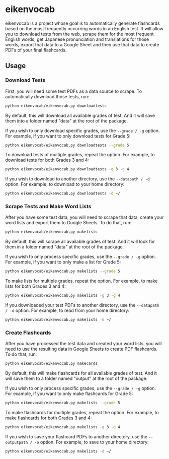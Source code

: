 # eikenvocab

eikenvocab is a project whose goal is to automatically generate flashcards based on the most frequently occurring words in an English test. It will allow you to download tests from the web, scrape them for the most frequent English words, get Japanese pronunciation and translations for those words, export that data to a Google Sheet and then use that data to create PDFs of your final flashcards.

## Usage

### Download Tests

First, you will need some test PDFs as a data source to scrape. To automatically download those tests, run:

```bash
python eikenvocab/eikenvocab.py downloadtests
```

By default, this will download all available grades of test. And it will save them into a folder named "data" at the root of the package.

If you wish to only download specific grades, use the `--grade / -g` option. For example, if you want to only download tests for Grade 5:

```bash
python eikenvocab/eikenvocab.py downloadtests --grade 5
```

To download tests of multiple grades, repeat the option. For example, to download tests for both Grades 3 and 4:

```bash
python eikenvocab/eikenvocab.py downloadtests -g 3 -g 4
```

If you wish to download to another directory, use the `--datapath / -d` option. For example, to download to your home directory:

```bash
python eikenvocab/eikenvocab.py downloadtests -d ~/
```

### Scrape Tests and Make Word Lists

After you have some test data, you will need to scrape that data, create your word lists and export them to Google Sheets. To do that, run:

```bash
python eikenvocab/eikenvocab.py makelists
```

By default, this will scrape all available grades of test. And it will look for them in a folder named "data" at the root of the package.

If you wish to only process specific grades, use the `--grade / -g` option. For example, if you want to only make a list for Grade 5:

```bash
python eikenvocab/eikenvocab.py makelists --grade 5
```

To make lists for multiple grades, repeat the option. For example, to make lists for both Grades 3 and 4:

```bash
python eikenvocab/eikenvocab.py makelists -g 3 -g 4
```

If you downloaded your test PDFs to another directory, use the `--datapath / -d` option. For example, to read from your home directory:

```bash
python eikenvocab/eikenvocab.py makelists -d ~/
```

### Create Flashcards

After you have processed the test data and created your word lists, you will need to use the resulting data in Google Sheets to create PDF flashcards. To do that, run:

```bash
python eikenvocab/eikenvocab.py makecards
```

By default, this will make flashcards for all available grades of test. And it will save them to a folder named "output" at the root of the package.

If you wish to only process specific grades, use the `--grade / -g` option. For example, if you want to only make flashcards for Grade 5:

```bash
python eikenvocab/eikenvocab.py makelists --grade 5
```

To make flashcards for multiple grades, repeat the option. For example, to make flashcards for both Grades 3 and 4:

```bash
python eikenvocab/eikenvocab.py makelists -g 3 -g 4
```

If you wish to save your flashcard PDFs to another directory, use the `--outputpath / -o` option. For example, to save to your home directory:

```bash
python eikenvocab/eikenvocab.py makelists -d ~/
```
